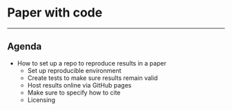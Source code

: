 # Paper with code

---

## Agenda

- How to set up a repo to reproduce results in a paper
    - Set up reproducible environment
    - Create tests to make sure results remain valid
    - Host results online via GitHub pages
    - Make sure to specify how to cite
    - Licensing
